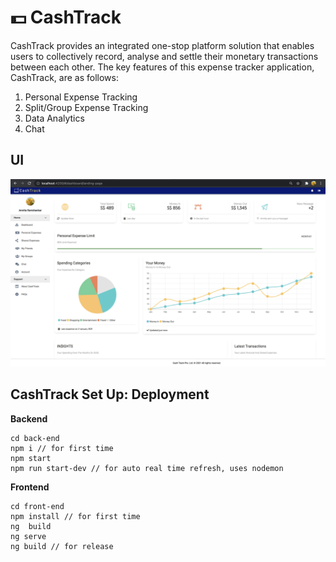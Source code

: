 # 💵 CashTrack

CashTrack provides an integrated one-stop platform solution that enables users to collectively record, analyse and settle their monetary transactions between each other. The key features of this expense tracker application, CashTrack, are as follows:

1. Personal Expense Tracking
2. Split/Group Expense Tracking
3. Data Analytics
4. Chat

## UI
<img src = "https://github.com/amritaravishankar/cash-track/blob/master/cashtrack.png" width = "800">

## CashTrack Set Up: Deployment

<b> Backend </b>
```
cd back-end
npm i // for first time
npm start 
npm run start-dev // for auto real time refresh, uses nodemon
````

<b> Frontend </b>
````
cd front-end
npm install // for first time
ng  build
ng serve
ng build // for release
````
